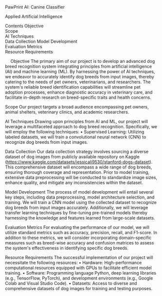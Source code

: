 
PawPrint AI: Canine Classifier

Applied Artificial Intelligence

Contents
Objective	
Scope	
AI Techniques	
Data Collection	
Model Development	
Evaluation Metrics	
Resource Requirements	

 
Objective
The primary aim of our project is to develop an advanced dog breed recognition system integrating principles from artificial intelligence (AI) and machine learning (ML). By harnessing the power of AI techniques, we endeavor to accurately identify dog breeds from input images, thereby catering to the needs of pet owners, veterinarians, and researchers. The system's reliable breed identification capabilities will streamline pet adoption processes, enhance diagnostic accuracy in veterinary care, and facilitate in-depth research on breed-specific traits and health concerns.

Scope
Our project targets a broad audience encompassing pet owners, animal shelters, veterinary clinics, and academic researchers.

AI Techniques
Drawing upon principles from AI and ML, our project will leverage a multifaceted approach to dog breed recognition. Specifically, we will employ the following techniques:
•	Supervised Learning: Utilizing labeled datasets, we will train a convolutional neural network (CNN) to recognize dog breeds from input images.

Data Collection
Our data collection strategy involves sourcing a diverse dataset of dog images from publicly available repository on Kaggle (https://www.kaggle.com/datasets/jessicali9530/stanford-dogs-dataset). This comprehensive dataset will encompass a wide range of dog breeds, ensuring thorough coverage and representation. Prior to model training, extensive data preprocessing will be conducted to standardize image sizes, enhance quality, and mitigate any inconsistencies within the dataset.

Model Development
The process of model development will entail several key steps, including data preprocessing, model architecture selection, and training. We will train a CNN model using the collected dataset to recognize dog breeds from input images accurately. Additionally, we will leverage transfer learning techniques by fine-tuning pre-trained models thereby harnessing the knowledge and features learned from large-scale datasets.

Evaluation Metrics
For evaluating the performance of our model, we will utilize standard metrics such as accuracy, precision, recall, and F1-score. In addition to these metrics, we will consider incorporating domain-specific measures such as breed-wise accuracy and confusion matrices to assess the system's effectiveness in identifying specific dog breeds.

Resource Requirements
The successful implementation of our project will necessitate the following resources:
•	Hardware: High-performance computational resources equipped with GPUs to facilitate efficient model training.
•	Software: Programming language Python, deep learning libraries (e.g., TensorFlow, PyTorch), and development environments (e.g., Google Colab and Visual Studio Code).
•	Datasets: Access to diverse and comprehensive datasets of dog images for training and testing purposes.
